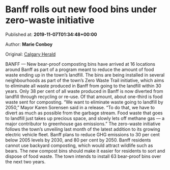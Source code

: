 
# Banff rolls out new food bins under zero-waste initiative

Published at: **2019-11-07T01:34:48+00:00**

Author: **Marie Conboy**

Original: [Calgary Herald](https://calgaryherald.com/news/local-news/banff-rolls-out-new-food-bins-under-zero-waste-initiative)

BANFF — New bear-proof composting bins have arrived at 16 locations around Banff as part of a program meant to reduce the amount of food waste ending up in the town’s landfill.
The bins are being installed in several neighbourhoods as part of the town’s Zero Waste Trail initiative, which aims to eliminate all waste produced in Banff from going to the landfill within 30 years.
Only 38 per cent of all waste produced in Banff is now diverted from landfill through recycling or re-use. Of that amount, about one-third is food waste sent for composting.
“We want to eliminate waste going to landfill by 2050,” Mayor Karen Sorensen said in a release. “To do that, we have to divert as much as possible from the garbage stream. Food waste that goes to landfill just takes up precious space, and slowly lets off methane gas — a major contributor to greenhouse gas emissions.”
The zero-waste initiative follows the town’s unveiling last month of the latest addition to its growing electric vehicle fleet. Banff plans to reduce GHG emissions to 30 per cent below 2005 levels by 2030, and 80 per cent by 2050.
Banff residents cannot use backyard composting, which would attract wildlife such as bears. The new compost bins should make it easier for residents to sort and dispose of food waste.
The town intends to install 63 bear-proof bins over the next two years.
